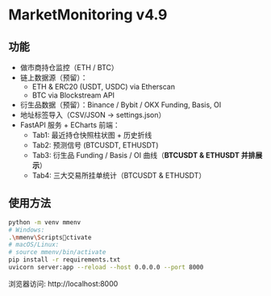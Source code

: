 # MarketMonitoring v4.9

## 功能
- 做市商持仓监控（ETH / BTC）
- 链上数据源（预留）：
  - ETH & ERC20 (USDT, USDC) via Etherscan
  - BTC via Blockstream API
- 衍生品数据（预留）：Binance / Bybit / OKX Funding, Basis, OI
- 地址标签导入（CSV/JSON → settings.json）
- FastAPI 服务 + ECharts 前端：
  - Tab1: 最近持仓快照柱状图 + 历史折线
  - Tab2: 预测信号 (BTCUSDT, ETHUSDT)
  - Tab3: 衍生品 Funding / Basis / OI 曲线（**BTCUSDT & ETHUSDT 并排展示**）
  - Tab4: 三大交易所挂单统计（BTCUSDT & ETHUSDT）

## 使用方法
```bash
python -m venv mmenv
# Windows:
.\mmenv\Scriptsctivate
# macOS/Linux:
# source mmenv/bin/activate
pip install -r requirements.txt
uvicorn server:app --reload --host 0.0.0.0 --port 8000
```
浏览器访问: http://localhost:8000
